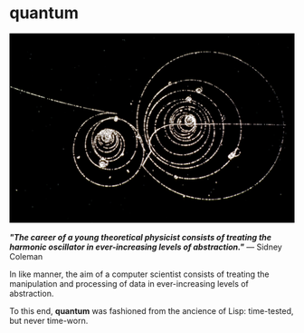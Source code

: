 quantum
==========
![](resources/images/quantum.jpeg)

***"The career of a young theoretical physicist consists of treating the harmonic oscillator in ever-increasing levels of abstraction."*** — Sidney Coleman

In like manner, the aim of a computer scientist consists of treating the manipulation and processing of data in ever-increasing levels of abstraction.

To this end, **quantum** was fashioned from the ancience of Lisp: time-tested, but never time-worn.
